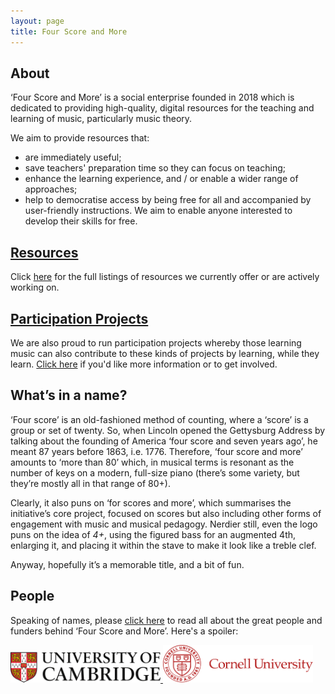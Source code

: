 ```yaml
---
layout: page
title: Four Score and More
---
```


## About

‘Four Score and More’ is a social enterprise founded in 2018 which is dedicated to providing high-quality, digital resources for the teaching and learning of music, particularly music theory.

We aim to provide resources that:
- are immediately useful;
- save teachers' preparation time so they can focus on teaching;
- enhance the learning experience, and / or enable a wider range of approaches;
- help to democratise access by being free for all and accompanied by user-friendly instructions. We aim to enable anyone interested to develop their skills for free.

## [Resources](/resources)

Click [here](/resources) for the full listings of resources we currently offer or are actively working on.

## [Participation Projects](/participation)

We are also proud to run participation projects whereby those learning music can also contribute to these kinds of projects by learning, while they learn. [Click here](/participation) if you'd like more information or to get involved.

## What’s in a name?

‘Four score’ is an old-fashioned method of counting, where a ‘score’ is a group or set of twenty. So, when Lincoln opened the Gettysburg Address by talking about the founding of America ‘four score and seven years ago’, he meant 87 years before 1863, i.e. 1776. Therefore, ‘four score and more’ amounts to ‘more than 80’ which, in musical terms is resonant as the number of keys on a modern, full-size piano (there’s some variety, but they’re mostly all in that range of 80+).

Clearly, it also puns on ‘for scores and more’, which summarises the initiative’s core project, focused on scores but also including other forms of engagement with music and musical pedagogy. Nerdier still, even the logo puns on the idea of _4+_, using the figured bass for an augmented 4th, enlarging it, and placing it within the stave to make it look like a treble clef.

Anyway, hopefully it’s a memorable title, and a bit of fun.

## People

Speaking of names, please [click here](/people) to read all about the great people and funders behind ‘Four Score and More’. Here's a spoiler:

<div class="image-collection">
  <a href="https://www.cctl.cam.ac.uk/support-and-training/funding/teaching-and-learning-innovation-fund">
    <img src="/images/Cambridge.jpg" alt="Cambridge logo" width="240">
  </a>
  <a href="http://music.cornell.edu/">
    <img src="/images/Cornell.svg" alt="Cornell logo" width="240">
  </a>
</div>

